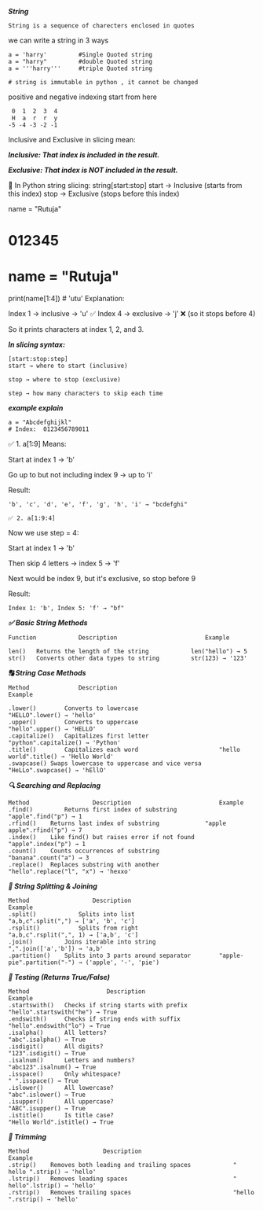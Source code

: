 ***String***

```
String is a sequence of charecters enclosed in quotes
```

we can write a string in 3 ways
```
a = 'harry'         #Single Quoted string
a = "harry"         #double Quoted string
a = '''harry'''     #triple Quoted string
```
```
# string is immutable in python , it cannot be changed
```

positive and negative indexing start from here
```
 0  1  2  3  4
 H  a  r  r  y
-5 -4 -3 -2 -1
```


Inclusive and Exclusive in slicing mean:

***Inclusive: That index is included in the result.***

***Exclusive: That index is NOT included in the result.***


📌 In Python string slicing: string[start:stop]
start → Inclusive (starts from this index)
stop → Exclusive (stops before this index)


name = "Rutuja"

#         012345
# name = "Rutuja"

print(name[1:4])  # 'utu'
Explanation:

Index 1 → inclusive → 'u' ✅
Index 4 → exclusive → 'j' ❌ (so it stops before 4)

So it prints characters at index 1, 2, and 3.


***In slicing syntax:***

```
[start:stop:step]
start → where to start (inclusive)
```

```
stop → where to stop (exclusive)

step → how many characters to skip each time
```

***example explain***
```
a = "Abcdefghijkl"
# Index:  0123456789011

```
✅ 1. a[1:9]
Means:

Start at index 1 → 'b'

Go up to but not including index 9 → up to 'i'

Result:

```
'b', 'c', 'd', 'e', 'f', 'g', 'h', 'i' → "bcdefghi"
```
```
✅ 2. a[1:9:4]
```
Now we use step = 4:

Start at index 1 → 'b'

Then skip 4 letters → index 5 → 'f'

Next would be index 9, but it's exclusive, so stop before 9

Result:

```
Index 1: 'b', Index 5: 'f' → "bf"
```





***✅ Basic String Methods***
```
Function	        Description	                        Example

len()	Returns the length of the string	        len("hello") → 5
str()	Converts other data types to string	        str(123) → '123'
```

***🔠 String Case Methods***
```
Method	            Description	                                     Example

.lower()	    Converts to lowercase	                    "HELLO".lower() → 'hello'
.upper()	    Converts to uppercase	                    "hello".upper() → 'HELLO'
.capitalize()	Capitalizes first letter	                "python".capitalize() → 'Python'
.title()	    Capitalizes each word                       "hello world".title() → 'Hello World'
.swapcase()	Swaps lowercase to uppercase and vice versa	    "HeLLo".swapcase() → 'hEllO'
```


***🔍 Searching and Replacing***
```
Method	                Description	                        Example
.find()	        Returns first index of substring	    "apple".find("p") → 1
.rfind()	Returns last index of substring	            "apple apple".rfind("p") → 7
.index()	Like find() but raises error if not found	"apple".index("p") → 1
.count()	Counts occurrences of substring	            "banana".count("a") → 3
.replace()	Replaces substring with another	            "hello".replace("l", "x") → 'hexxo'
```

***🧱 String Splitting & Joining***
```
Method	                Description	                                     Example
.split()	        Splits into list	                    "a,b,c".split(",") → ['a', 'b', 'c']
.rsplit()	        Splits from right	                    "a,b,c".rsplit(",", 1) → ['a,b', 'c']
.join()	        Joins iterable into string	                ",".join(['a','b']) → 'a,b'
.partition()	Splits into 3 parts around separator	    "apple-pie".partition("-") → ('apple', '-', 'pie')
```

***🧪 Testing (Returns True/False)***
```
Method	                    Description	                                   Example
.startswith()	Checks if string starts with prefix	            "hello".startswith("he") → True
.endswith()	    Checks if string ends with suffix	            "hello".endswith("lo") → True
.isalpha()	    All letters?	                                   "abc".isalpha() → True
.isdigit()	    All digits?	                                        "123".isdigit() → True
.isalnum()	    Letters and numbers?	                            "abc123".isalnum() → True
.isspace()	    Only whitespace?	                                    " ".isspace() → True
.islower()	    All lowercase?	                                        "abc".islower() → True
.isupper()	    All uppercase?                                      	"ABC".isupper() → True
.istitle()  	Is title case?	                                        "Hello World".istitle() → True
```

***🧹 Trimming***
```
Method	                   Description	                                Example
.strip()	Removes both leading and trailing spaces	        " hello ".strip() → 'hello'
.lstrip()	Removes leading spaces	                            " hello".lstrip() → 'hello'
.rstrip()	Removes trailing spaces                         	"hello ".rstrip() → 'hello'
```